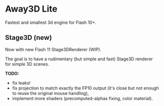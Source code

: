 Away3D Lite
=============

Fastest and smallest 3d engine for Flash 10+.


Stage3D (new)
-----
Now with new Flash 11 Stage3DRenderer (WIP). 

The goal is to have a rudimentary (but simple and fast) Stage3D renderer for simple 3D scenes.

**TODO:**
 - fix leaks!
 - fix projection to match exactly the FP10 output (it's close but not enough to reuse the original mouse handling),
 - implement more shaders (precomputed-alphas fixing, color material).


